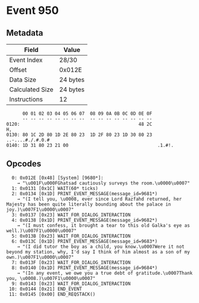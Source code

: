 # Event 950

## Metadata

| Field           | Value    |
|-----------------|----------|
| Event Index     | 28/30    |
| Offset          | 0x012E   |
| Data Size       | 24 bytes |
| Calculated Size | 24 bytes |
| Instructions    | 12       |

```
      00 01 02 03 04 05 06 07  08 09 0A 0B 0C 0D 0E 0F
      -- -- -- -- -- -- -- --  -- -- -- -- -- -- -- --
0120:                                            48 2C                H,
0130: 80 1C 2D 80 1D 2E 80 23  1D 2F 80 23 1D 30 80 23  ..-....#./.#.0.#
0140: 1D 31 80 23 21 00                                 .1.#!.          
```

## Opcodes

```
  0: 0x012E [0x48] [System] [9680*]:
    → "\u001F\u000FGhatsad cautiously surveys the room.\u0000\u0007"
  1: 0x0131 [0x1C] WAIT(60* ticks)
  2: 0x0134 [0x1D] PRINT_EVENT_MESSAGE(message_id=9681*)
    → "(I tell you, \u0008, ever since Lord Razfahd returned, her Majesty has been quite literally bounding about the palace in joy.)\u007F1\u0000\u0007"
  3: 0x0137 [0x23] WAIT_FOR_DIALOG_INTERACTION
  4: 0x0138 [0x1D] PRINT_EVENT_MESSAGE(message_id=9682*)
    → "(I must confess, it brought a tear to this old Galka's eye as well.)\u007F1\u0000\u0007"
  5: 0x013B [0x23] WAIT_FOR_DIALOG_INTERACTION
  6: 0x013C [0x1D] PRINT_EVENT_MESSAGE(message_id=9683*)
    → "(I did tutor the boy as a child, you know.\u0007Were it not beyond my station, why, I'd say I think of him almost as a son of my own.)\u007F1\u0000\u0007"
  7: 0x013F [0x23] WAIT_FOR_DIALOG_INTERACTION
  8: 0x0140 [0x1D] PRINT_EVENT_MESSAGE(message_id=9684*)
    → "(In any event, we owe you a true debt of gratitude.\u0007Thank you, \u0008.)\u007F1\u0000\u0007"
  9: 0x0143 [0x23] WAIT_FOR_DIALOG_INTERACTION
 10: 0x0144 [0x21] END_EVENT
 11: 0x0145 [0x00] END_REQSTACK()
```
